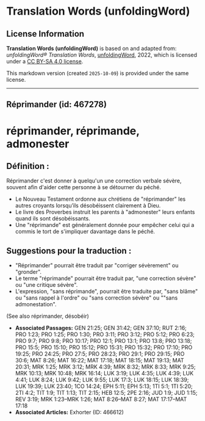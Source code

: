 # Translation Words (unfoldingWord)

## License Information

**Translation Words (unfoldingWord)** is based on and adapted from: _unfoldingWord® Translation Words_, [unfoldingWord](https://unfoldingword.org/utw), 2022, which is licensed under a [CC BY-SA 4.0 license](https://creativecommons.org/licenses/by-sa/4.0/legalcode.en).

This markdown version (created `2025-10-09`) is provided under the same license.



--------------------------------

## Réprimander (id: 467278)

réprimander, réprimande, admonester
===================================

Définition :
------------

Réprimander c'est donner à quelqu'un une correction verbale sévère, souvent afin d'aider cette personne à se détourner du péché.

* Le Nouveau Testament ordonne aux chrétiens de "réprimander" les autres croyants lorsqu’ils désobéissent clairement à Dieu.
* Le livre des Proverbes instruit les parents à "admonester" leurs enfants quand ils sont désobéissants.
* Une "réprimande" est généralement donnée pour empêcher celui qui a commis le tort de s'impliquer davantage dans le péché.

Suggestions pour la traduction :
--------------------------------

* "Réprimander" pourrait être traduit par "corriger sévèrement" ou "gronder".
* Le terme "réprimande" pourrait être traduit par, "une correction sévère" ou "une critique sévère".
* L'expression, "sans réprimande", pourrait être traduite par, "sans blâme" ou "sans rappel à l'ordre" ou "sans correction sévère" ou ""sans admonestation".

(See also réprimander, désobéir)

* **Associated Passages:** GEN 21:25; GEN 31:42; GEN 37:10; RUT 2:16; PRO 1:23; PRO 1:25; PRO 1:30; PRO 3:11; PRO 3:12; PRO 5:12; PRO 6:23; PRO 9:7; PRO 9:8; PRO 10:17; PRO 12:1; PRO 13:1; PRO 13:8; PRO 13:18; PRO 15:5; PRO 15:10; PRO 15:12; PRO 15:31; PRO 15:32; PRO 17:10; PRO 19:25; PRO 24:25; PRO 27:5; PRO 28:23; PRO 29:1; PRO 29:15; PRO 30:6; MAT 8:26; MAT 16:22; MAT 17:18; MAT 18:15; MAT 19:13; MAT 20:31; MRK 1:25; MRK 3:12; MRK 4:39; MRK 8:32; MRK 8:33; MRK 9:25; MRK 10:13; MRK 10:48; MRK 16:14; LUK 3:19; LUK 4:35; LUK 4:39; LUK 4:41; LUK 8:24; LUK 9:42; LUK 9:55; LUK 17:3; LUK 18:15; LUK 18:39; LUK 19:39; LUK 23:40; 1CO 14:24; EPH 5:11; EPH 5:13; 1TI 5:1; 1TI 5:20; 2TI 4:2; TIT 1:9; TIT 1:13; TIT 2:15; HEB 12:5; 2PE 2:16; JUD 1:9; JUD 1:15; REV 3:19; MRK 1:23–MRK 1:26; MAT 8:26–MAT 8:27; MAT 17:17–MAT 17:18
* **Associated Articles:** Exhorter (ID: 466612)

